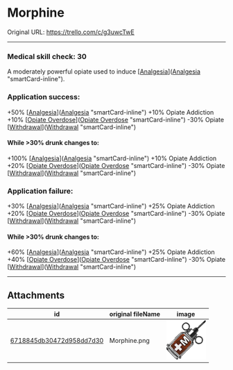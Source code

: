 # Morphine

Original URL: https://trello.com/c/g3uwcTwE

---

### Medical skill check: 30

A moderately powerful opiate used to induce [[Analgesia](../Torso/Analgesia.md)]([Analgesia](../Torso/Analgesia.md) "smartCard-inline").

### Application success:

\+50% [[Analgesia](../Torso/Analgesia.md)]([Analgesia](../Torso/Analgesia.md) "smartCard-inline")
\+10% Opiate Addiction
\+10% [[Opiate Overdose](../Head_Brain/Opiate%20Overdose.md)]([Opiate Overdose](../Head_Brain/Opiate%20Overdose.md) "smartCard-inline")
\-30% Opiate [[Withdrawal](../Head_Brain/Withdrawal.md)]([Withdrawal](../Head_Brain/Withdrawal.md) "smartCard-inline")

#### While >30% drunk changes to:

\+100% [[Analgesia](../Torso/Analgesia.md)]([Analgesia](../Torso/Analgesia.md) "smartCard-inline")
\+10% Opiate Addiction
\+20% [[Opiate Overdose](../Head_Brain/Opiate%20Overdose.md)]([Opiate Overdose](../Head_Brain/Opiate%20Overdose.md) "smartCard-inline")
\-30% Opiate [[Withdrawal](../Head_Brain/Withdrawal.md)]([Withdrawal](../Head_Brain/Withdrawal.md) "smartCard-inline")

### Application failure:

\+30% [[Analgesia](../Torso/Analgesia.md)]([Analgesia](../Torso/Analgesia.md) "smartCard-inline")
\+25% Opiate Addiction
\+20% [[Opiate Overdose](../Head_Brain/Opiate%20Overdose.md)]([Opiate Overdose](../Head_Brain/Opiate%20Overdose.md) "smartCard-inline")
\-30% Opiate [[Withdrawal](../Head_Brain/Withdrawal.md)]([Withdrawal](../Head_Brain/Withdrawal.md) "smartCard-inline")

#### While >30% drunk changes to:

\+60% [[Analgesia](../Torso/Analgesia.md)]([Analgesia](../Torso/Analgesia.md) "smartCard-inline")
\+25% Opiate Addiction
\+40% [[Opiate Overdose](../Head_Brain/Opiate%20Overdose.md)]([Opiate Overdose](../Head_Brain/Opiate%20Overdose.md) "smartCard-inline")
\-30% Opiate [[Withdrawal](../Head_Brain/Withdrawal.md)]([Withdrawal](../Head_Brain/Withdrawal.md) "smartCard-inline")

---

## Attachments

id | original fileName | image
---|---|---
[6718845db30472d958dd7d30](./Morphine%20-%20Attachments/6718845db30472d958dd7d30.png) | Morphine.png | ![Morphine.png\|200](./Morphine%20-%20Attachments/6718845db30472d958dd7d30.png)